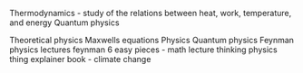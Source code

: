 Thermodynamics - study of the relations between heat, work, temperature, and energy
Quantum physics

Theoretical physics
Maxwells equations
Physics Quantum physics
Feynman physics lectures
feynman 6 easy pieces - math lecture
thinking physics
thing explainer book - climate change